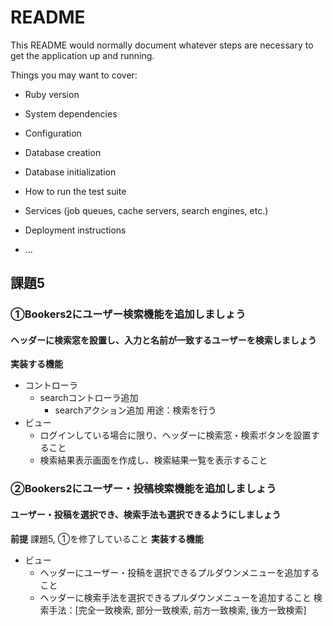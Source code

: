 # README

This README would normally document whatever steps are necessary to get the
application up and running.

Things you may want to cover:

* Ruby version

* System dependencies

* Configuration

* Database creation

* Database initialization

* How to run the test suite

* Services (job queues, cache servers, search engines, etc.)

* Deployment instructions

* ...


## 課題5
### ①Bookers2にユーザー検索機能を追加しましょう
#### ヘッダーに検索窓を設置し、入力と名前が一致するユーザーを検索しましょう
**実装する機能**
* コントローラ
  * searchコントローラ追加
    * searchアクション追加
    用途：検索を行う
* ビュー
  * ログインしている場合に限り、ヘッダーに検索窓・検索ボタンを設置すること
  * 検索結果表示画面を作成し、検索結果一覧を表示すること

### ②Bookers2にユーザー・投稿検索機能を追加しましょう
#### ユーザー・投稿を選択でき、検索手法も選択できるようにしましょう
**前提**
課題5, ①を修了していること
**実装する機能**
* ビュー
  * ヘッダーにユーザー・投稿を選択できるプルダウンメニューを追加すること
  * ヘッダーに検索手法を選択できるプルダウンメニューを追加すること
  検索手法：[完全一致検索, 部分一致検索, 前方一致検索, 後方一致検索]